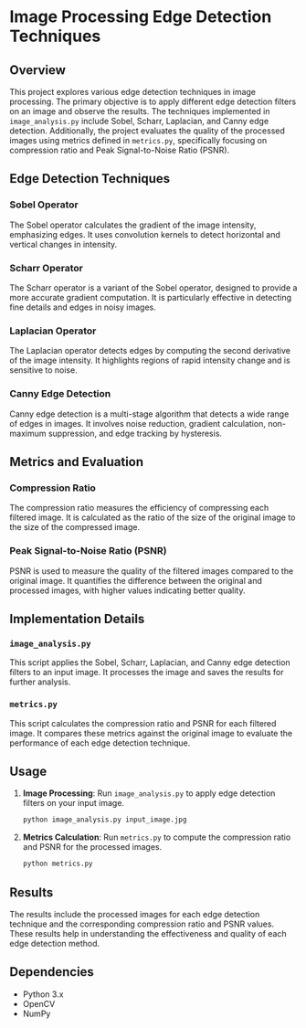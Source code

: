 # Image Processing Edge Detection Techniques

## Overview

This project explores various edge detection techniques in image processing. The primary objective is to apply different edge detection filters on an image and observe the results. The techniques implemented in `image_analysis.py` include Sobel, Scharr, Laplacian, and Canny edge detection. Additionally, the project evaluates the quality of the processed images using metrics defined in `metrics.py`, specifically focusing on compression ratio and Peak Signal-to-Noise Ratio (PSNR).

## Edge Detection Techniques

### Sobel Operator
The Sobel operator calculates the gradient of the image intensity, emphasizing edges. It uses convolution kernels to detect horizontal and vertical changes in intensity.

### Scharr Operator
The Scharr operator is a variant of the Sobel operator, designed to provide a more accurate gradient computation. It is particularly effective in detecting fine details and edges in noisy images.

### Laplacian Operator
The Laplacian operator detects edges by computing the second derivative of the image intensity. It highlights regions of rapid intensity change and is sensitive to noise.

### Canny Edge Detection
Canny edge detection is a multi-stage algorithm that detects a wide range of edges in images. It involves noise reduction, gradient calculation, non-maximum suppression, and edge tracking by hysteresis.

## Metrics and Evaluation

### Compression Ratio
The compression ratio measures the efficiency of compressing each filtered image. It is calculated as the ratio of the size of the original image to the size of the compressed image.

### Peak Signal-to-Noise Ratio (PSNR)
PSNR is used to measure the quality of the filtered images compared to the original image. It quantifies the difference between the original and processed images, with higher values indicating better quality.

## Implementation Details

### `image_analysis.py`
This script applies the Sobel, Scharr, Laplacian, and Canny edge detection filters to an input image. It processes the image and saves the results for further analysis.

### `metrics.py`
This script calculates the compression ratio and PSNR for each filtered image. It compares these metrics against the original image to evaluate the performance of each edge detection technique.

## Usage

1. **Image Processing**: Run `image_analysis.py` to apply edge detection filters on your input image.
   ```sh
   python image_analysis.py input_image.jpg
   ```

2. **Metrics Calculation**: Run `metrics.py` to compute the compression ratio and PSNR for the processed images.
   ```sh
   python metrics.py
   ```

## Results
The results include the processed images for each edge detection technique and the corresponding compression ratio and PSNR values. These results help in understanding the effectiveness and quality of each edge detection method.

## Dependencies
- Python 3.x
- OpenCV
- NumPy
